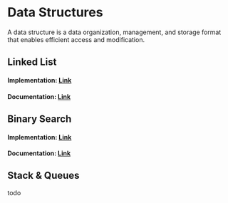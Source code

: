 # Data Structures
A data structure is a data organization, management, and storage format that enables efficient access and modification.


## Linked List
#### Implementation: [Link](src/implementation/LinkedList.js)
#### Documentation: [Link](src/documentation/LinkedList.md)


## Binary Search
#### Implementation: [Link](src/implementation/BinarySearch.js)
#### Documentation: [Link](src/documentation/BinarySearch.md)


## Stack & Queues
todo
